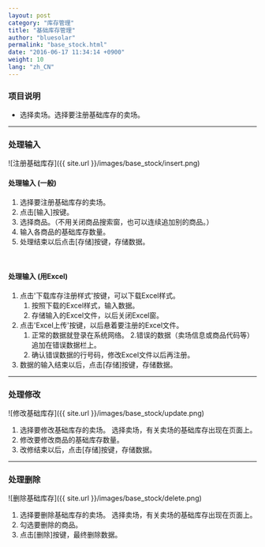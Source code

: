 ```yaml
---
layout: post
category: "库存管理"
title: "基础库存管理"
author: "bluesolar"
permalink: "base_stock.html"
date: "2016-06-17 11:34:14 +0900"
weight: 10
lang: "zh_CN"
---
```

### <i class="fa fa-tag" markdown="1"></i> 项目说明
* 选择卖场。选择要注册基础库存的卖场。
------------------------

### <i class="fa fa-pencil" markdown="1"></i> 处理输入
![注册基础库存]({{ site.url }}/images/base_stock/insert.png)

#### <i class="fa fa-pencil" markdown="1"></i> 处理输入 (一般)
1. 选择要注册基础库存的卖场。
2. 点击[输入]按键。
3. 选择商品。（不用关闭商品搜索窗，也可以连续追加别的商品。）
4. 输入各商品的基础库存数量。
5. 处理结束以后点击[存储]按键，存储数据。

<br markdown="1">

#### <i class="fa fa-pencil" markdown="1"></i> 处理输入 (用Excel)
1. 点击'下载库存注册样式'按键，可以下载Excel样式。
    1. 按照下载的Excel样式，输入数据。
    2. 存储输入的Excel文件，以后关闭Excel窗。
2. 点击'Excel上传'按键，以后悬着要注册的Excel文件。
    1. 正常的数据就登录在系统网络。
    2.错误的数据（卖场信息或商品代码等）追加在错误数据栏上。
    3. 确认错误数据的行号码，修改Excel文件以后再注册。
3. 数据的输入结束以后，点击[存储]按键，存储数据。

------------------------

### <i class="fa fa-pencil-square-o" markdown="1"></i> 处理修改
![修改基础库存]({{ site.url }}/images/base_stock/update.png)

1. 选择要修改基础库存的卖场。 选择卖场，有关卖场的基础库存出现在页面上。
2. 修改要修改商品的基础库存数量。
3. 改修结束以后，点击[存储]按键，存储数据。

------------------------

### <i class="fa fa-trash" markdown="1"></i> 处理删除
![删除基础库存]({{ site.url }}/images/base_stock/delete.png)

1. 选择要删除基础库存的卖场。 选择卖场，有关卖场的基础库存出现在页面上。
2. 勾选要删除的商品。
3. 点击[删除]按键，最终删除数据。
